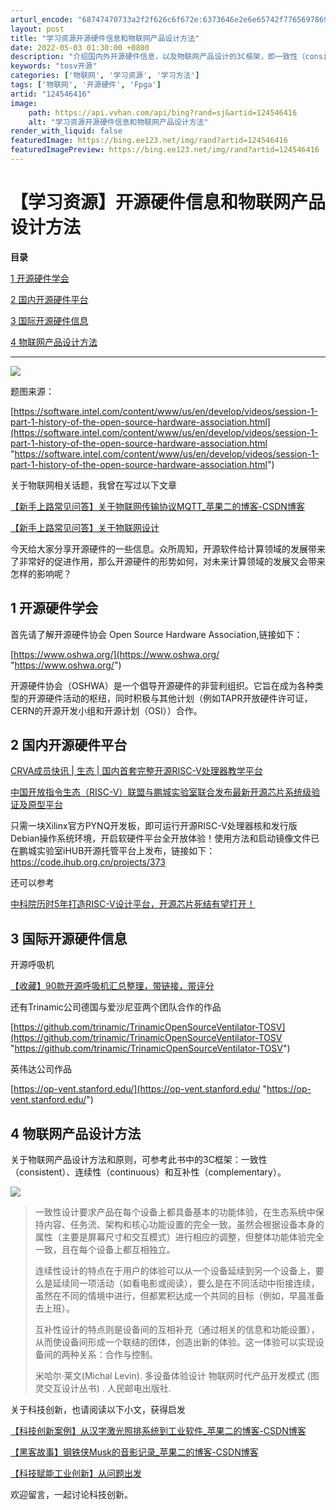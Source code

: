 ```yaml
---
arturl_encode: "68747470733a2f2f626c6f672e:6373646e2e6e65742f77656978696e5f33383537353235382f:61727469636c652f64657461696c732f313234353436343136"
layout: post
title: "学习资源开源硬件信息和物联网产品设计方法"
date: 2022-05-03 01:30:00 +0800
description: "介绍国内外开源硬件信息，以及物联网产品设计的3C框架，即一致性（consistent）、连续性（co"
keywords: "tosv开源"
categories: ['物联网', '学习资源', '学习方法']
tags: ['物联网', '开源硬件', 'Fpga']
artid: "124546416"
image:
    path: https://api.vvhan.com/api/bing?rand=sj&artid=124546416
    alt: "学习资源开源硬件信息和物联网产品设计方法"
render_with_liquid: false
featuredImage: https://bing.ee123.net/img/rand?artid=124546416
featuredImagePreview: https://bing.ee123.net/img/rand?artid=124546416
---
```


# 【学习资源】开源硬件信息和物联网产品设计方法

**目录**

[1 开源硬件学会](#1%20%E5%BC%80%E6%BA%90%E7%A1%AC%E4%BB%B6%E5%AD%A6%E4%BC%9A)

[2 国内开源硬件平台](#2%20%E5%9B%BD%E5%86%85%E5%BC%80%E6%BA%90%E7%A1%AC%E4%BB%B6%E5%B9%B3%E5%8F%B0)

[3 国际开源硬件信息](#3%20%E5%9B%BD%E9%99%85%E5%BC%80%E6%BA%90%E7%A1%AC%E4%BB%B6%E4%BF%A1%E6%81%AF)

[4 物联网产品设计方法](#4%20%E7%89%A9%E8%81%94%E7%BD%91%E4%BA%A7%E5%93%81%E8%AE%BE%E8%AE%A1)

---

![](https://i-blog.csdnimg.cn/blog_migrate/8425b6bebbce7f01c5030b1c0fb5c4f6.png)

题图来源：

[https://software.intel.com/content/www/us/en/develop/videos/session-1-part-1-history-of-the-open-source-hardware-association.html](https://software.intel.com/content/www/us/en/develop/videos/session-1-part-1-history-of-the-open-source-hardware-association.html "https://software.intel.com/content/www/us/en/develop/videos/session-1-part-1-history-of-the-open-source-hardware-association.html")

关于物联网相关话题，我曾在写过以下文章

[【新手上路常见问答】关于物联网传输协议MQTT\_苹果二的博客-CSDN博客](https://blog.csdn.net/carrottwo/article/details/114651158 "【新手上路常见问答】关于物联网传输协议MQTT_苹果二的博客-CSDN博客")

[【新手上路常见问答】关于物联网设计](http://mp.weixin.qq.com/s?__biz=MzA3NzI2NjM5NA==&mid=2650832495&idx=1&sn=c7c9e39e3cb194fc7d5113a94d6eec21&chksm=84a072dab3d7fbcc778821c504e40efc4b60f21928b720f9e7f7fa61b35d4bdc2156e4ea8ef6&scene=21#wechat_redirect "【新手上路常见问答】关于物联网设计")

今天给大家分享开源硬件的一些信息。众所周知，开源软件给计算领域的发展带来了非常好的促进作用，那么开源硬件的形势如何，对未来计算领域的发展又会带来怎样的影响呢？

## 1 开源硬件学会

首先请了解开源硬件协会 Open Source Hardware Association,链接如下：

[https://www.oshwa.org/](https://www.oshwa.org/ "https://www.oshwa.org/")

开源硬件协会（OSHWA）是一个倡导开源硬件的非营利组织。它旨在成为各种类型的开源硬件活动的枢纽，同时积极与其他计划（例如TAPR开放硬件许可证，CERN的开源开发小组和开源计划（OSI））合作。

## **2 国内开源硬件平台**

[CRVA成员快讯 | 生态 | 国内首套完整开源RISC-V处理器教学平台](http://mp.weixin.qq.com/s?__biz=MzU2Mjc1NDQ1MQ==&mid=2247484430&idx=1&sn=92bb59b9a96e5a51349efa79a245b91c&chksm=fc65e2f2cb126be4b178ab831086915d85b8e54b642117b0ccf1cf9bc0870202f2e06261d5b0&scene=21#wechat_redirect "CRVA成员快讯 | 生态 | 国内首套完整开源RISC-V处理器教学平台")

[中国开放指令生态（RISC-V）联盟与鹏城实验室联合发布最新开源芯片系统级验证及原型平台](http://mp.weixin.qq.com/s?__biz=MzU2Mjc1NDQ1MQ==&mid=2247483843&idx=1&sn=87e22512e64f112562e43d2f47ef26e5&chksm=fc65e73fcb126e299e658d0356bfdd8d9fe3f98c4e8fbb9c501429d41c69e7e734e68e5111e8&scene=21#wechat_redirect "中国开放指令生态（RISC-V）联盟与鹏城实验室联合发布最新开源芯片系统级验证及原型平台")

只需一块Xilinx官方PYNQ开发板，即可运行开源RISC-V处理器核和发行版Debian操作系统环境，开启软硬件平台全开放体验！使用方法和启动镜像文件已在鹏城实验室iHUB开源托管平台上发布，链接如下：https://code.ihub.org.cn/projects/373

还可以参考

[中科院历时5年打造RISC-V设计平台，开源芯片死结有望打开！](http://mp.weixin.qq.com/s?__biz=MzA3NTIyODUzNA==&mid=2649599328&idx=1&sn=e95eaf71876e83d9b4e5710954f3340c&chksm=876ab979b01d306f1923a4a331557fd2929e0c33bab07967719e82daee62d7050e1b4fff5e95&scene=21#wechat_redirect "中科院历时5年打造RISC-V设计平台，开源芯片死结有望打开！")

## **3 国际开源硬件信息**

开源呼吸机

[【收藏】90款开源呼吸机汇总整理，带链接，带评分](http://mp.weixin.qq.com/s?__biz=MzU2OTc4ODA4OA==&mid=2247484260&idx=1&sn=4559eb92bee7601fc2e4d88b5260c169&chksm=fcf810b3cb8f99a5f1924cfe6813ac0ec3e7ac2607baf68b08d1642e3571971a41e0d7a7a1c1&scene=21#wechat_redirect "【收藏】90款开源呼吸机汇总整理，带链接，带评分")

还有Trinamic公司德国与爱沙尼亚两个团队合作的作品

[https://github.com/trinamic/TrinamicOpenSourceVentilator-TOSV](https://github.com/trinamic/TrinamicOpenSourceVentilator-TOSV "https://github.com/trinamic/TrinamicOpenSourceVentilator-TOSV")

英伟达公司作品

[https://op-vent.stanford.edu/](https://op-vent.stanford.edu/ "https://op-vent.stanford.edu/")

## 4 物联网产品设计方法

关于物联网产品设计方法和原则，可参考此书中的3C框架：一致性（consistent）、连续性（continuous）和互补性（complementary）。

![](https://i-blog.csdnimg.cn/blog_migrate/077ea629564af62565572b4e72b8963c.png)

> 一致性设计要求产品在每个设备上都具备基本的功能体验，在生态系统中保持内容、任务流、架构和核心功能设置的完全一致。虽然会根据设备本身的属性（主要是屏幕尺寸和交互模式）进行相应的调整，但整体功能体验完全一致，且在每个设备上都互相独立。
>
> 连续性设计的特点在于用户的体验可以从一个设备延续到另一个设备上，要么是延续同一项活动（如看电影或阅读），要么是在不同活动中衔接连续，虽然在不同的情境中进行，但都累积达成一个共同的目标（例如，早晨准备去上班）。
>
> 互补性设计的特点则是设备间的互相补充（通过相关的信息和功能设置），从而使设备间形成一个联结的团体，创造出新的体验。这一体验可以实现设备间的两种关系：合作与控制。
>
> 米哈尔·莱文(Michal Levin). 多设备体验设计 物联网时代产品开发模式 (图灵交互设计丛书) . 人民邮电出版社.

关于科技创新，也请阅读以下小文，获得启发

[【科技创新案例】从汉字激光照排系统到工业软件\_苹果二的博客-CSDN博客](https://blog.csdn.net/carrottwo/article/details/124519582 "【科技创新案例】从汉字激光照排系统到工业软件_苹果二的博客-CSDN博客")

[【黑客故事】钢铁侠Musk的音影记录\_苹果二的博客-CSDN博客](https://blog.csdn.net/carrottwo/article/details/124505129 "【黑客故事】钢铁侠Musk的音影记录_苹果二的博客-CSDN博客")

[【科技赋能工业创新】从问题出发](http://mp.weixin.qq.com/s?__biz=MzA3NzI2NjM5NA==&mid=2650835678&idx=1&sn=2cc86ba5f78a28106664fe9227483590&chksm=84a0866bb3d70f7de1c492c0e5f70aeb512bf8871f4d594ce318bf0c22effa2c2f6afae3dfab&scene=21#wechat_redirect "【科技赋能工业创新】从问题出发")

欢迎留言，一起讨论科技创新。